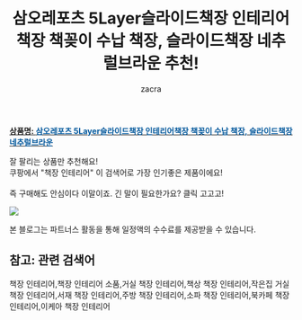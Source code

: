 ﻿---
layout: post
title:  "삼오레포츠 5Layer슬라이드책장 인테리어책장 책꽂이 수납 책장, 슬라이드책장 네추럴브라운 추천!"
author: zacra
categories: [ 아이템 ]
tags: [책장 인테리어,책장 인테리어 소품,거실 책장 인테리어,책상 책장 인테리어,작은집 거실 책장 인테리어,서재 책장 인테리어,주방 책장 인테리어,소파 책장 인테리어,북카페 책장 인테리어,이케아 책장 인테리어]
image: https://static.coupangcdn.com/image/vendor_inventory/images/2017/03/30/14/8/05eafc14-ed6a-4183-8400-259e221641aa.jpg 
description: "쿠팡에서 책장 인테리어 관련 상품으로 가장 잘팔리는 제품 중 하나라는 사실!!."
rating: 4.5
---

<a href="https://link.coupang.com/re/AFFSDP?lptag=AF8407795&pageKey=18156942&itemId=73056640&vendorItemId=70154083254&traceid=V0-153-4395290a2d2ad359"><b>상품명: <font color='#01579B'>삼오레포츠 5Layer슬라이드책장 인테리어책장 책꽂이 수납 책장, 슬라이드책장 네추럴브라운</font></b></a>

잘 팔리는 상품만 추천해요!<br/>
쿠팡에서 "책장 인테리어" 이 검색어로 가장 인기좋은 제품이에요!<br/><br/>
즉 구매해도 안심이다 이말이죠. 긴 말이 필요한가요? 클릭 고고고! <br/>



<a href="https://link.coupang.com/re/AFFSDP?lptag=AF8407795&pageKey=18156942&itemId=73056640&vendorItemId=70154083254&traceid=V0-153-4395290a2d2ad359"><img src="https://thumbnail7.coupangcdn.com/thumbnails/remote/q89/image/vendor_inventory/fa65/ac5bd8727c72efd4c5fccf1e233202010406d9f1cd3258805e2ab4e247ed.jpg"></a> 

본 블로그는 파트너스 활동을 통해 일정액의 수수료를 제공받을 수 있습니다.

## 참고: 관련 검색어    
책장 인테리어,책장 인테리어 소품,거실 책장 인테리어,책상 책장 인테리어,작은집 거실 책장 인테리어,서재 책장 인테리어,주방 책장 인테리어,소파 책장 인테리어,북카페 책장 인테리어,이케아 책장 인테리어